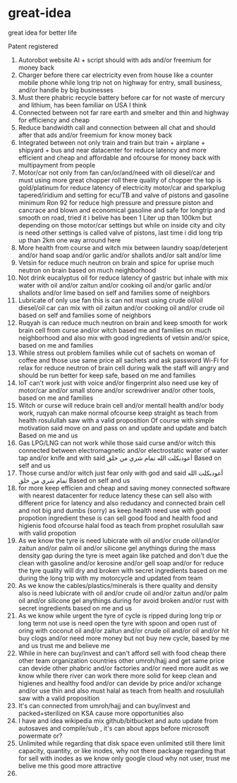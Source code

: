 # great-idea
great idea for better life

Patent registered

1. Autorobot website AI + script should with ads and/or freemium for money back 
2. Charger before there car electricity even from house like a counter mobile phone while long trip not on highway for entry, small business, and/or handle by big businesses
3. Must there phabric recycle battery before car for not waste of mercury and lithium, has been familiar on USA I think
4. Connected between not far rare earth and smelter and thin and highway for efficiency and cheap
5. Reduce bandwidth call and connection between all chat and should after that ads and/or freemium for know money back
6. Integrated between not only train and train but train + airplane + shipyard + bus and near datacenter for reduce latency and more efficient and cheap and affordable and ofcourse for money back with multipayment from people
7. Motor/car not only from fan can/or/and/need with oil diesel/car and must using more great chopper roll there quality of chopper the top is gold/platinum for reduce latency of electricity motor/car and sparkplug tapered/iridium and setting for ecu/TB and valve of pistons and gasoline minimum Ron 92 for reduce high pressure and pressure piston and cancrace and blown and economical gasoline and safe for longtrip and smooth on road, tried it i belive has been 1 Liter up than 100km but depending on those motor/car settings but while on inside city and city is need other settings is called valve of pistons, last time i did long trip up than 2km one way arround here
8. More health from course and witch mix between laundry soap/deterjent and/or hand soap and/or garlic and/or shallots and/or salt and/or lime
9. Vetsin for reduce much neutron on brain and spice for uprise much neutron on brain based on much neighborhood
10. Not drink eucalyptus oil for reduce latency of gastric but inhale with mix water with oil and/or zaitun and/or cooking oil and/or garlic and/or shallots and/or lime based on self and families some of neighbors
11. Lubricate of only use fan this is can not must using crude oil/oil diesel/oil car can mix with oil zaitun and/or cooking oil and/or crude oil based on self and families some of neighbors
12. Ruqyah is can reduce much neutron on brain and keep smooth for work brain cell from curse and/or witch based me and families on much neighborhood and also mix with good ingredients of vetsin and/or spice, based on me and families
13. While stress out problem families while cut of sachets on woman of coffee and those use same price all sachets and ask password Wi-Fi for relax for reduce neutron of brain cell during walk the staff will angry and should be run better for keep safe, based on me and families
14. IoT can't work just with voice and/or fingerprint also need use key of motor/car and/or small stone and/or screwdriver and/or other tools, based on me and families
15. Witch or curse will reduce brain cell and/or mentall health and/or body work, ruqyah can make normal ofcourse keep straight as teach from health rosulullah saw with a valid proposition
Of course with simple motivation said move on and pass on and update and update and batch
Based on me and us
16. Gas LPG/LNG can not work while those said curse and/or witch this connected between electromagnetic and/or electrostatic water of water tap and/or knife and with said أعودبكلت الله تمام شري من خلق Based on self and us
17. Those curse and/or witch just fear only with god and said أعودبكلت الله تمام شري من خلق Based on self and us
18. for more keep efficien and cheap and saving money connected software with nearest datacenter for reduce latency these can sell also with different price for latency and also redudancy and connected brain cell and not big and dumbs (sorry) as keep health need use with good propotion ingredient these is can sell good food and health food and higienis food ofcourse halal food as teach from prophet rosulullah saw with valid propotion
19. As we know the tyre is need lubicrate with oil and/or crude oil/and/or zaitun and/or palm oil and/or silicone gel anythings during the mass density gap during the tyre is meet again like patched and don't due the clean with gasoline and/or kerosine and/or gell soap and/or for reduce the tyre quality will dry and broken with secret ingredients based on me during the long trip with my motorcycle and updated from team
20. As we know the cables/plastics/minerals is there quality and density also is need lubicrate with oil and/or crude oil and/or zaitun and/or palm oil and/or silicone gel anythings during for avoid broken and/or rust with secret ingredients based on me and us
21. As we know while urgent the tyre of cycle is ripped during long trip or long term not use is need open the tyre with spoon and open rust of oring with coconut oil and/or zaitun and/or crude oil and/or oil and/or hit buy clogs and/or need more money but not buy new cycle, based by me and us trust me and believe me
22. While in here can buy/invest and can't afford sell with food cheap there other team organization countries other umroh/hajj and get same price can devide other phabric and/or factories and/or need more audit as we know while there river can work there more solid for keep clean and higienes and healthy food and/or can devide by price and/or xchange and/or use thin and also must halal as teach from health and rosulullah saw with a valid proposition
23. It's can connected from umroh/hajj and can buy/invest and packed+sterilized on KSA cause more opportunities also
24. I have and idea wikipedia mix github/bitbucket and auto update from autosaves and compile/sub , it's can about apps before microsoft powermate or?
25. Unlimited while regarding that disk space even unlimited still there limit capacity, quantity, or like inodes, why not there package regarding that for sell with inodes as we know only google cloud why not user, trust me belive me this good more attractive
26. 
